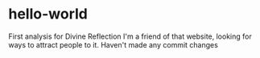 # hello-world
First analysis for Divine Reflection
I'm a friend of that website, looking for ways to attract people to it.
Haven't made any commit changes
